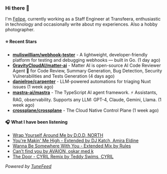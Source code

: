 ### Hi there 👋

I'm [Felipe](https://felipevm.com), currently working as a Staff Engineer at Transfeera, enthusiastic in technology and occasionally write about my experiences. Also a hobby photographer.

#### ⭐ Recent Stars
- **[muliswilliam/webhook-tester](https://github.com/muliswilliam/webhook-tester)** - A lightweight, developer-friendly platform for testing and debugging webhooks — built in Go. (1 day ago)
- **[GravityCloudAI/matter-ai](https://github.com/GravityCloudAI/matter-ai)** - Matter AI is open-source AI Code Reviewer Agent 🤖 for Code Review, Summary Generation, Bug Detection, Security Vulnerabilities and Tests Generation (4 days ago)
- **[danielroe/carpenter](https://github.com/danielroe/carpenter)** - LLM-powered automations for triaging Nuxt issues (1 week ago)
- **[mastra-ai/mastra](https://github.com/mastra-ai/mastra)** - The TypeScript AI agent framework. ⚡ Assistants, RAG, observability. Supports any LLM: GPT-4, Claude, Gemini, Llama. (1 week ago)
- **[crossplane/crossplane](https://github.com/crossplane/crossplane)** - The Cloud Native Control Plane (1 week ago)

#### 🎧 What I have been listening
- [Wrap Yourself Around Me by D.O.D, NORTH](https://open.spotify.com/track/2a864kcI07gkk2sNMpW4tD)
- [You&#39;re Makin&#39; Me High - Extended by DJ Katch, Amira Eldine](https://open.spotify.com/track/0lsfm6VAbrY5kDxo1qQfxt)
- [Wanna Be Somewhere With You - Extended Mix by Rules](https://open.spotify.com/track/1fq1bK6qOOzIl0M4Xwjthf)
- [Can&#39;t find you by AVAION, oskar med k](https://open.spotify.com/track/22u0wscY6rWbbr9M7Ezg4j)
- [The Door - CYRIL Remix by Teddy Swims, CYRIL](https://open.spotify.com/track/6VD3T09spn64tjPcBih64P)

_Powered by [TuneFeed](https://tunefeed.app?ref=github.com)_

